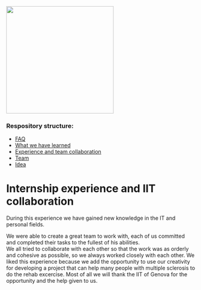  <img title="" src="https://cdn.discordapp.com/attachments/816631707817869323/816632585970122752/LogoPNG.png" alt="" data-align="center" width="286">

### Respository structure:
* [FAQ](https://github.com/PCTO-OneTwoCode/about-us/blob/main/FAQ.md)
* [What we have learned](https://github.com/PCTO-OneTwoCode/about-us/blob/main/WhatWeLearned.md)
* [Experience and team collaboration](https://github.com/PCTO-OneTwoCode/about-us/blob/main/ExperienceAndCollaboration.md)
* [Team](https://github.com/PCTO-OneTwoCode/about-us/blob/main/README.md)
* [Idea](https://github.com/PCTO-OneTwoCode/about-us/blob/main/Idea.md)

# Internship experience and IIT collaboration
During this experience we have gained new knowledge in the IT and personal fields.

We were able to create a great team to work with, each of us committed and completed their tasks to the fullest of his abilities.    
We all tried to collaborate with each other so that the work was as orderly and cohesive as possible, so we always worked closely with each other. 
We liked this experience because we add the opportunity to use our creativity for developing a project that can help many people with multiple sclerosis to do the rehab excercise.
Most of all we will thank the IIT of Genova for the opportunity and the help given to us.
